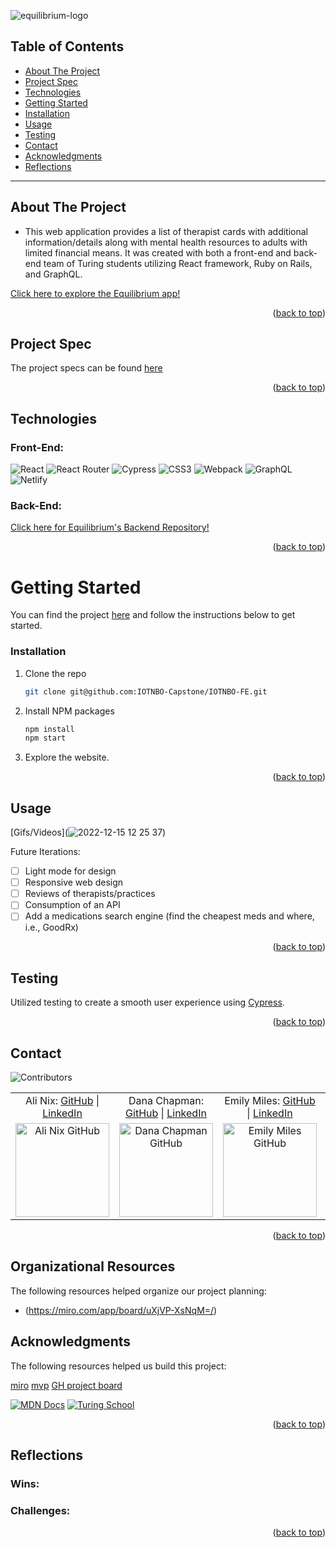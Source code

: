 <a name="readme-top"></a>

![equilibrium-logo]()

## Table of Contents

- [About The Project](#about-the-project)
- [Project Spec](#project-spec)
- [Technologies](#technologies)
- [Getting Started](#getting-started)
- [Installation](#installation)
- [Usage](#usage)
- [Testing](#testing)
- [Contact](#contact)
- [Acknowledgments](#acknowledgments)
- [Reflections](#reflections)

---

## About The Project

- This web application provides a list of therapist cards with additional information/details along with mental health resources to adults with limited financial means. It was created with both a front-end and back-end team of Turing students utilizing React framework, Ruby on Rails, and GraphQL.

[Click here to explore the Equilibrium app!](https://equilibrium-iotnbo.netlify.app/)

<p align="right">(<a href="#readme-top">back to top</a>)</p>

## Project Spec

The project specs can be found [here](https://mod4.turing.edu/projects/capstone/)

<p align="right">(<a href="#readme-top">back to top</a>)</p>

## Technologies

### Front-End:

![React](https://img.shields.io/badge/React-20232A?style=for-the-badge&logo=react&logoColor=61DAFB)
![React Router](https://img.shields.io/badge/React_Router-CA4245?style=for-the-badge&logo=react-router&logoColor=white)
![Cypress](https://img.shields.io/badge/-cypress-%23E5E5E5?style=for-the-badge&logo=cypress&logoColor=058a5e)
![CSS3](https://img.shields.io/badge/css3-%231572B6.svg?style=for-the-badge&logo=css3&logoColor=white)
![Webpack](https://img.shields.io/badge/webpack-%238DD6F9.svg?style=for-the-badge&logo=webpack&logoColor=black)
![GraphQL](https://img.shields.io/badge/Apollo%20GraphQL-311C87?&style=for-the-badge&logo=Apollo%20GraphQL&logoColor=white)
![Netlify](https://img.shields.io/badge/netlify-%23000000.svg?style=for-the-badge&logo=netlify&logoColor=#00C7B7)

### Back-End:
[Click here for Equilibrium's Backend Repository!](https://github.com/IOTNBO-Capstone/IOTNBO-BE)

<p align="right">(<a href="#readme-top">back to top</a>)</p>

<!-- GETTING STARTED -->

# Getting Started

You can find the project [here](https://github.com/IOTNBO-Capstone/IOTNBO-FE) and follow the instructions below to get started.

### Installation

1. Clone the repo
   ```sh
   git clone git@github.com:IOTNBO-Capstone/IOTNBO-FE.git
2. Install NPM packages
   ```sh
   npm install
   npm start
   ```
3. Explore the website.

<p align="right">(<a href="#readme-top">back to top</a>)</p>

<!-- USAGE EXAMPLES -->

## Usage

[Gifs/Videos](![2022-12-15 12 25 37](https://user-images.githubusercontent.com/28677929/207949613-bedba8c8-9224-42fc-a7da-2fc05d54e0af.gif))

Future Iterations:

- [ ] Light mode for design 
- [ ] Responsive web design
- [ ] Reviews of therapists/practices 
- [ ] Consumption of an API
- [ ] Add a medications search engine (find the cheapest meds and where, i.e., GoodRx) 

<p align="right">(<a href="#readme-top">back to top</a>)</p>

## Testing

Utilized testing to create a smooth user experience using [Cypress](https://www.cypress.io/).

<p align="right">(<a href="#readme-top">back to top</a>)</p>

<!-- CONTACT -->

## Contact

![Contributors][contributors-shield]

<table align="center">
    <tr>
        <td align="center"> Ali Nix: <a href="https://github.com/alinix1">GitHub</a> | <a href="https://www.linkedin.com/in/ali-nix-38b9b9126/">LinkedIn</a></td>
        <td align="center"> Dana Chapman: <a href="https://github.com/danalchapman">GitHub</a> | <a href="https://www.linkedin.com/in/danalchapman/">LinkedIn</a></td>
        <td align="center"> Emily Miles: <a href="https://github.com/emilyjmiles">GitHub</a> | <a href="https://www.linkedin.com/in/emilyjmiles/">LinkedIn</a></td>
        <td align="center"> Will Hobson: <a href="https://github.com/willhobson85">GitHub</a> | <a href="https://www.linkedin.com/in/the-william-hobson/">LinkedIn</a></td>
    </tr>
 <td align="center"><img src="https://avatars.githubusercontent.com/u/28677929?v=4" alt="Ali Nix GitHub"
 width="150" height="auto" /></td>
 <td align="center"><img src="https://avatars.githubusercontent.com/u/105478792?v=4" alt="Dana Chapman GitHub"
 width="150" height="auto" /></td>
 <td align="center"><img src="https://avatars.githubusercontent.com/u/103063934?v=4" alt="Emily Miles GitHub"
 width="150" height="auto" /></td>
  <td align="center"><img src="https://avatars.githubusercontent.com/u/99286590?v=4" alt="Will Hobson GitHub"
 width="150" height="auto" /></td>
</table>

<p align="right">(<a href="#readme-top">back to top</a>)</p>

<!-- ORGANIZATIONAL RESOURCES -->

## Organizational Resources 

The following resources helped organize our project planning: 

- (https://miro.com/app/board/uXjVP-XsNqM=/)

<!-- ACKNOWLEDGMENTS -->

## Acknowledgments

The following resources helped us build this project:

[miro]
[mvp]
[GH project board]

[![MDN Docs][mdn-shield]][mdn]
[![Turing School](https://img.shields.io/badge/Turing_School-030303?style=for-the-badge)](https://turing.edu/)

<p align="right">(<a href="#readme-top">back to top</a>)</p>

## Reflections


### Wins:


### Challenges:



<p align="right">(<a href="#readme-top">back to top</a>)</p>

<!-- MARKDOWN LINKS & IMAGES -->
<!-- https://www.markdownguide.org/basic-syntax/#reference-style-links -->

[mdn-shield]: https://img.shields.io/badge/MDN_Web_Docs-black?style=for-the-badge&logo=mdnwebdocs&logoColor=white
[mdn]: https://developer.mozilla.org/en-US/
[contributors-shield]: https://img.shields.io/badge/Contributors-1-2ea44f?style=for-the-badge
[miro]: https://miro.com/app/board/uXjVP-XsNqM=/
[mvp]: https://docs.google.com/document/d/1Ptfo2c91jaLiTu2lmiIDEzmLHaEIdTzKzV8pYrR-Ky8/edit
[GH project board]: https://github.com/orgs/IOTNBO-Capstone/projects/1
[product-screenshot]: images/screenshot.png
